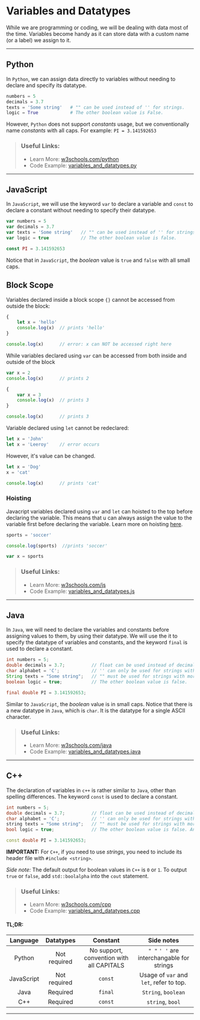 #  **Variables and Datatypes**

While we are programming or coding, we will be dealing with data most of the time. Variables become handy as it can store data with a custom name (or a label) we assign to it.

---

## **Python**

In `Python`, we can assign data directly to variables without needing to declare and specify its datatype.

```py
numbers = 5
decimals = 3.7
texts = 'Some string'   # "" can be used instead of '' for strings.
logic = True            # The other boolean value is False.
```

However, `Python` does not support *constants* usage, but we conventionally name *constants* with all caps. For example: `PI = 3.141592653`

> ### **Useful Links:**
> 
> * Learn More: [w3schools.com/python](https://www.w3schools.com/python/python_variables.asp)
> * Code Example: [variables_and_datatypes.py](https://github.com/LimJY03/SyntaxComparison/blob/main/01.%20Variables%20and%20Datatypes/Sample%20Codes/variables_and_datatypes.py)

---

## **JavaScript**

In `JavaScript`, we will use the keyword `var` to declare a variable and `const` to declare a constant without needing to specify their datatype.

```js
var numbers = 5
var decimals = 3.7
var texts = 'Some string'   // "" can be used instead of '' for strings.
var logic = true            // The other boolean value is false.

const PI = 3.141592653
```

Notice that in `JavaScript`, the *boolean* value is `true` and `false` with all small caps.


##  **Block Scope**
Variables declared inside a block scope `{}` cannot be accessed from outside the block:

```js
{
    let x = 'hello'
    console.log(x)  // prints 'hello'
}

console.log(x)      // error: x can NOT be accessed right here

```

While variables declared using `var` can be accessed from both inside and outside of the block

```js
var x = 2
console.log(x)      // prints 2

{
    var x = 3
    console.log(x)  // prints 3
}

console.log(x)      // prints 3
```

Variable declared using `let` cannot be redeclared:

``` js
let x = 'John'
let x = 'Leeroy'    // error occurs
```
However, it's value can be changed.

```js
let x = 'Dog'
x = 'cat'

console.log(x)      // prints 'cat'
```

###  **Hoisting**

Javacript variables declared using ```var``` and ```let``` can hoisted to the top before declaring the variable. This means that u can always assign the value to the variable first before declaring the variable. Learn more on hoisting [here](https://www.w3schools.com/js/js_hoisting.asp).

```js
sports = 'soccer'

console.log(sports)  //prints 'soccer'

var x = sports
```

> ### **Useful Links:**
> 
> * Learn More: [w3schools.com/js](https://www.w3schools.com/js/js_variables.asp)
> * Code Example: [variables_and_datatypes.js](https://github.com/LimJY03/SyntaxComparison/blob/main/01.%20Variables%20and%20Datatypes/Sample%20Codes/variables_and_datatypes.js)

---

## **Java**

In `Java`, we will need to declare the variables and constants before assigning values to them, by using their datatype. We will use the it to specify the datatype of variables and constants, and the keyword `final` is used to declare a constant.

```java
int numbers = 5;
double decimals = 3.7;          // float can be used instead of decimals.
char alphabet = 'C';            // '' can only be used for strings with only one character.
String texts = "Some string";   // "" must be used for strings with more than one character.
boolean logic = true;           // The other boolean value is false.

final double PI = 3.141592653;
```

Similar to `JavaScript`, the *boolean* value is in small caps. Notice that there is a new datatype in `Java`, which is `char`. It is the datatype for a single ASCII character. 

> ### **Useful Links:**
> 
> * Learn More: [w3schools.com/java](https://www.w3schools.com/java/java_variables.asp)
> * Code Example: [variables_and_datatypes.java](https://github.com/LimJY03/SyntaxComparison/blob/main/01.%20Variables%20and%20Datatypes/Sample%20Codes/variables_and_datatypes.java)

---

## **C++**

The declaration of variables in `c++` is rather similar to `Java`, other than spelling differences. The keyword `const` is used to declare a constant.

```c++
int numbers = 5;
double decimals = 3.7;          // float can be used instead of decimals too.
char alphabet = 'C';            // '' can only be used for strings with only one character.
string texts = "Some string";   // "" must be used for strings with more than one character. And the 'S' is in lower case.
bool logic = true;              // The other boolean value is false. And its only "bool" in constrast with "boolean" in Java

const double PI = 3.141592653;
```

**IMPORTANT:** For `C++`, if you need to use *strings*, you need to include its header file with `#include <string>`.

*Side note:* The default output for boolean values in `C++` is `0` or `1`. To output `true` or `false`, add `std::boolalpha` into the `cout` statement.

> ### **Useful Links:**
> 
> * Learn More: [w3schools.com/cpp](https://www.w3schools.com/cpp/cpp_data_types.asp)
> * Code Example: [variables_and_datatypes.cpp](https://github.com/LimJY03/SyntaxComparison/blob/main/01.%20Variables%20and%20Datatypes/Sample%20Codes/variables_and_datatypes.cpp)

#### TL;DR:

| Language | Datatypes | Constant | Side notes |
| :---: | :---: | :---: | :---: |
| Python | Not required | No support, convention with all CAPITALS |`" "` `' '` are interchangable for strings |
| JavaScript | Not required | `const` | Usage of `var` and `let`, refer to top. |
| Java | Required | `final` | `String`, `boolean` |
| C++ | Required | `const` | `string`, `bool` |

---
